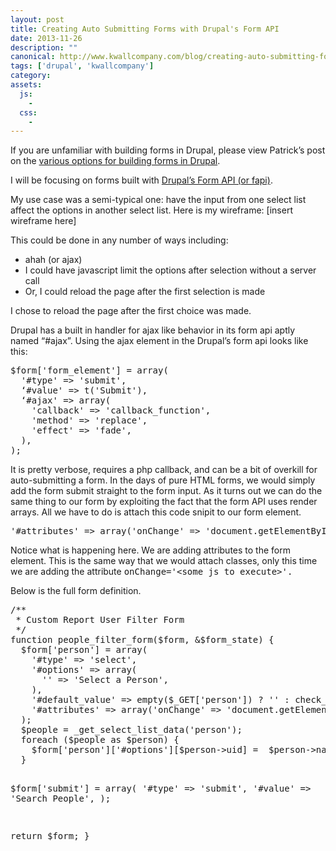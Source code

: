 ```yaml
---
layout: post
title: Creating Auto Submitting Forms with Drupal's Form API
date: 2013-11-26
description: ""
canonical: http://www.kwallcompany.com/blog/creating-auto-submitting-forms-drupals-form-api
tags: ['drupal', 'kwallcompany']
category:
assets:
  js:
    -
  css:
    -
---
```


<p>If you are unfamiliar with building forms in Drupal, please view Patrick’s post on the <a href="http://www.kwallcompany.com/blog/details-formation-forms">various options for building forms in Drupal</a>.</p>
<p>I will be focusing on forms built with <a href="https://api.drupal.org/api/drupal/developer%21topics%21forms_api_reference.html/7" target="_blank">Drupal’s Form API (or fapi)</a>.</p>
<p>My use case was a semi-typical one: have the input from one select list affect the options in another select list. Here is my wireframe: [insert wireframe here]</p>
<p>This could be done in any number of ways including:</p>
<ul><li>ahah (or ajax)</li>
<li>I could have javascript limit the options after selection without a server call</li>
<li>Or, I could&nbsp;reload the page after the first selection is made</li>
</ul><p>I chose to reload the page after the first choice was made.</p>
<p>Drupal has a built in handler for ajax like behavior in its form api aptly named “#ajax”. Using the ajax element in the Drupal’s form api looks like this:</p>
<pre>$form['form_element'] = array(
  '#type' =&gt; 'submit',
  ‘#value' =&gt; t('Submit'),
  ‘#ajax' =&gt; array(
    'callback' =&gt; 'callback_function',
    'method' =&gt; 'replace',
    'effect' =&gt; 'fade',
  ),
);</pre><p>It is pretty verbose,&nbsp;requires a php callback, and can be a&nbsp;bit of overkill for auto-submitting a form. In the days of pure HTML forms, we would simply add the form submit straight to the form input. As it turns out we can do the same thing to our form by exploiting the fact that the form API uses render arrays. All we have to do is attach this code snipit to our form element.</p>
<pre>'#attributes' =&gt; array('onChange' =&gt; 'document.getElementById("people-filter-form").submit();')</pre><p>Notice what is happening here. We are adding attributes to the form element. This is the same way that we would attach classes, only this time we are adding the attribute <tt>onChange='&lt;some js to execute&gt;'.</tt></p>
<p>Below is the full form definition.</p>
<pre>/**
 * Custom Report User Filter Form
 */
function people_filter_form($form, &amp;$form_state) {
  $form['person'] = array(
    '#type' =&gt; 'select',
    '#options' =&gt; array(
      '' =&gt; 'Select a Person',
    ),
    '#default_value' =&gt; empty($_GET['person']) ? '' : check_plain($_GET['person']),
    '#attributes' =&gt; array('onChange' =&gt; 'document.getElementById("iris-app-people-filter-form").submit();'),
  );
  $people = _get_select_list_data('person');
  foreach ($people as $person) {
    $form['person']['#options'][$person-&gt;uid] =  $person-&gt;name;
  }

  $form['submit'] = array(
    '#type' =&gt; 'submit',
    '#value' =&gt; 'Search People',
  );

  return $form;
}</pre>
